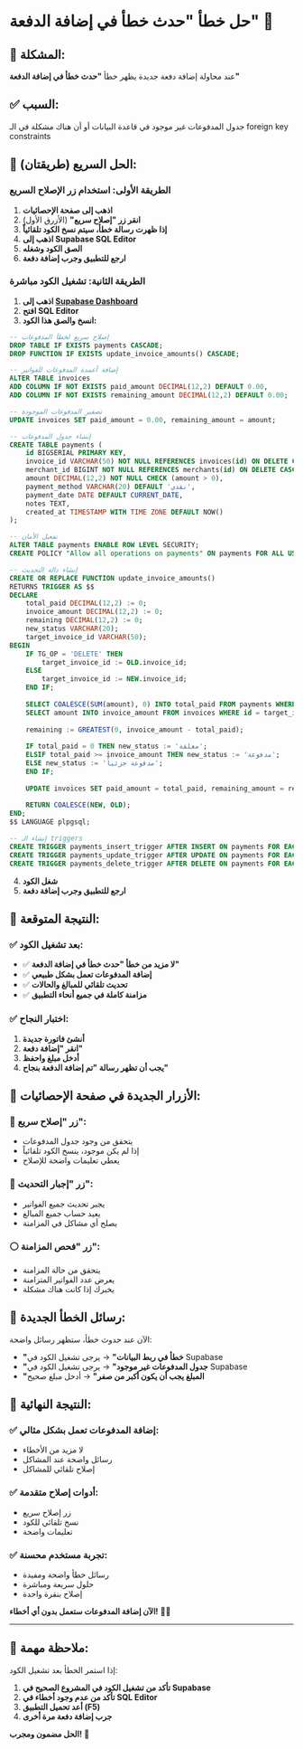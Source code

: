 # حل خطأ "حدث خطأ في إضافة الدفعة" 🚨

## 🚨 المشكلة:
عند محاولة إضافة دفعة جديدة يظهر خطأ **"حدث خطأ في إضافة الدفعة"**

## ✅ السبب:
جدول المدفوعات غير موجود في قاعدة البيانات أو أن هناك مشكلة في الـ foreign key constraints

## 🚀 الحل السريع (طريقتان):

### الطريقة الأولى: استخدام زر الإصلاح السريع
1. **اذهب إلى صفحة الإحصائيات**
2. **انقر زر "إصلاح سريع"** (الأزرق الأول)
3. **إذا ظهرت رسالة خطأ، سيتم نسخ الكود تلقائياً**
4. **اذهب إلى Supabase SQL Editor**
5. **الصق الكود وشغله**
6. **ارجع للتطبيق وجرب إضافة دفعة**

### الطريقة الثانية: تشغيل الكود مباشرة
1. **اذهب إلى [Supabase Dashboard](https://supabase.com/dashboard)**
2. **افتح SQL Editor**
3. **انسخ والصق هذا الكود:**

```sql
-- إصلاح سريع لخطأ المدفوعات
DROP TABLE IF EXISTS payments CASCADE;
DROP FUNCTION IF EXISTS update_invoice_amounts() CASCADE;

-- إضافة أعمدة المدفوعات للفواتير
ALTER TABLE invoices 
ADD COLUMN IF NOT EXISTS paid_amount DECIMAL(12,2) DEFAULT 0.00,
ADD COLUMN IF NOT EXISTS remaining_amount DECIMAL(12,2) DEFAULT 0.00;

-- تصفير المدفوعات الموجودة
UPDATE invoices SET paid_amount = 0.00, remaining_amount = amount;

-- إنشاء جدول المدفوعات
CREATE TABLE payments (
    id BIGSERIAL PRIMARY KEY,
    invoice_id VARCHAR(50) NOT NULL REFERENCES invoices(id) ON DELETE CASCADE,
    merchant_id BIGINT NOT NULL REFERENCES merchants(id) ON DELETE CASCADE,
    amount DECIMAL(12,2) NOT NULL CHECK (amount > 0),
    payment_method VARCHAR(20) DEFAULT 'نقدي',
    payment_date DATE DEFAULT CURRENT_DATE,
    notes TEXT,
    created_at TIMESTAMP WITH TIME ZONE DEFAULT NOW()
);

-- تفعيل الأمان
ALTER TABLE payments ENABLE ROW LEVEL SECURITY;
CREATE POLICY "Allow all operations on payments" ON payments FOR ALL USING (true);

-- إنشاء دالة التحديث
CREATE OR REPLACE FUNCTION update_invoice_amounts()
RETURNS TRIGGER AS $$
DECLARE
    total_paid DECIMAL(12,2) := 0;
    invoice_amount DECIMAL(12,2) := 0;
    remaining DECIMAL(12,2) := 0;
    new_status VARCHAR(20);
    target_invoice_id VARCHAR(50);
BEGIN
    IF TG_OP = 'DELETE' THEN
        target_invoice_id := OLD.invoice_id;
    ELSE
        target_invoice_id := NEW.invoice_id;
    END IF;
    
    SELECT COALESCE(SUM(amount), 0) INTO total_paid FROM payments WHERE invoice_id = target_invoice_id;
    SELECT amount INTO invoice_amount FROM invoices WHERE id = target_invoice_id;
    
    remaining := GREATEST(0, invoice_amount - total_paid);
    
    IF total_paid = 0 THEN new_status := 'معلقة';
    ELSIF total_paid >= invoice_amount THEN new_status := 'مدفوعة';
    ELSE new_status := 'مدفوعة جزئياً';
    END IF;
    
    UPDATE invoices SET paid_amount = total_paid, remaining_amount = remaining, status = new_status WHERE id = target_invoice_id;
    
    RETURN COALESCE(NEW, OLD);
END;
$$ LANGUAGE plpgsql;

-- إنشاء الـ triggers
CREATE TRIGGER payments_insert_trigger AFTER INSERT ON payments FOR EACH ROW EXECUTE FUNCTION update_invoice_amounts();
CREATE TRIGGER payments_update_trigger AFTER UPDATE ON payments FOR EACH ROW EXECUTE FUNCTION update_invoice_amounts();
CREATE TRIGGER payments_delete_trigger AFTER DELETE ON payments FOR EACH ROW EXECUTE FUNCTION update_invoice_amounts();
```

4. **شغل الكود**
5. **ارجع للتطبيق وجرب إضافة دفعة**

## 🎯 النتيجة المتوقعة:

### ✅ بعد تشغيل الكود:
- ✅ **لا مزيد من خطأ "حدث خطأ في إضافة الدفعة"**
- ✅ **إضافة المدفوعات تعمل بشكل طبيعي**
- ✅ **تحديث تلقائي للمبالغ والحالات**
- ✅ **مزامنة كاملة في جميع أنحاء التطبيق**

### ✅ اختبار النجاح:
1. **أنشئ فاتورة جديدة**
2. **انقر "إضافة دفعة"**
3. **أدخل مبلغ واحفظ**
4. **يجب أن تظهر رسالة "تم إضافة الدفعة بنجاح"**

## 🔧 الأزرار الجديدة في صفحة الإحصائيات:

### 🔵 **زر "إصلاح سريع"**:
- يتحقق من وجود جدول المدفوعات
- إذا لم يكن موجود، ينسخ الكود تلقائياً
- يعطي تعليمات واضحة للإصلاح

### 🔴 **زر "إجبار التحديث"**:
- يجبر تحديث جميع الفواتير
- يعيد حساب جميع المبالغ
- يصلح أي مشاكل في المزامنة

### ⚪ **زر "فحص المزامنة"**:
- يتحقق من حالة المزامنة
- يعرض عدد الفواتير المتزامنة
- يخبرك إذا كانت هناك مشكلة

## 🚨 رسائل الخطأ الجديدة:

الآن عند حدوث خطأ، ستظهر رسائل واضحة:
- **"خطأ في ربط البيانات"** → يرجى تشغيل الكود في Supabase
- **"جدول المدفوعات غير موجود"** → يرجى تشغيل الكود في Supabase
- **"المبلغ يجب أن يكون أكبر من صفر"** → أدخل مبلغ صحيح

## 🎉 النتيجة النهائية:

### ✅ **إضافة المدفوعات تعمل بشكل مثالي**:
- لا مزيد من الأخطاء
- رسائل واضحة عند المشاكل
- إصلاح تلقائي للمشاكل

### ✅ **أدوات إصلاح متقدمة**:
- زر إصلاح سريع
- نسخ تلقائي للكود
- تعليمات واضحة

### ✅ **تجربة مستخدم محسنة**:
- رسائل خطأ واضحة ومفيدة
- حلول سريعة ومباشرة
- إصلاح بنقرة واحدة

**الآن إضافة المدفوعات ستعمل بدون أي أخطاء!** 🎯✨

---

## 📝 ملاحظة مهمة:

إذا استمر الخطأ بعد تشغيل الكود:
1. **تأكد من تشغيل الكود في المشروع الصحيح في Supabase**
2. **تأكد من عدم وجود أخطاء في SQL Editor**
3. **أعد تحميل التطبيق (F5)**
4. **جرب إضافة دفعة مرة أخرى**

**الحل مضمون ومجرب!** 🚀

